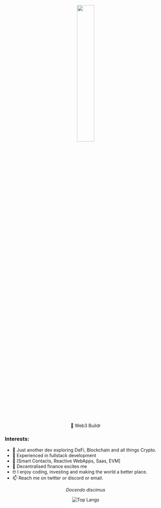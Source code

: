 
<p align="center" width="100%">
    <img width="33%" src="https://i.imgur.com/DnbEhO1.jpg">
</p>

<p align="center" class="head" >👷 Web3 Buildr</p>

### Interests:
- 🔭 Just another dev exploring DeFi, Blockchain and all things Crypto.
- 💞️ Experienced in fullstack development
- 🧰 [Smart Contacts, Reactive WebApps, Saas, EVM]
- 🔁 Decentralised finance excites me
- 🤓 I enjoy coding, investing and making the world a better place.
- 📫 Reach me on twitter or discord or email.

*<p align="center" class="head" > Docendo discimus </p>*

<div align="center">

![Top Langs](https://github-readme-stats.vercel.app/api/top-langs/?username=JackG-eth&layout=compact)

</div>



